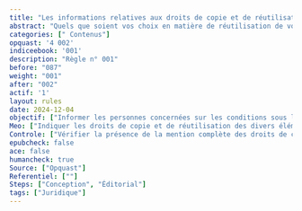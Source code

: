 ```yaml
---
title: "Les informations relatives aux droits de copie et de réutilisation  sont disponibles" 
abstract: "Quels que soient vos choix en matière de réutilisation de vos contenus, il est essentiel d’informer les personnes concernées sur leurs droits dans ce domaine."
categories: [" Contenus"]
opquast: '4 002'
indiceebook: '001'
description: "Règle n° 001"
before: "087"
weight: "001"
after: "002"
actif: '1'
layout: rules
date: 2024-12-04
objectif: ["Informer les personnes concernées sur les conditions sous lesquelles sont publiés les contenus.", "Informer les personnes concernées sur les conditions de copie et de réutilisation."]
Meo: ["Indiquer les droits de copie et de réutilisation des divers éléments du livre sur une ou plusieurs page dédiées et identifiées telles quelles (page de copyrights et page de crédits)."]
Controle: ["Vérifier la présence de la mention complète des droits de copie et de réutilisation dans une ou plusieurs pages dédiées accessibles par la table des matières ou via un ou des points de repère (landmark)."]
epubcheck: false
ace: false
humancheck: true
Source: ["Opquast"]
Referentiel: [""]
Steps: ["Conception", "Éditorial"]
tags: ["Juridique"]
---
```

